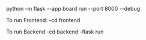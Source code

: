 python -m flask --app board run --port 8000 --debug 

To run Frontend:
-cd frontend

To run Backend
-cd backend
-flask run
